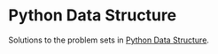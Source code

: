 # Python Data Structure

Solutions to the problem sets in  [Python Data Structure](https://www.coursera.org/learn/python-data).
